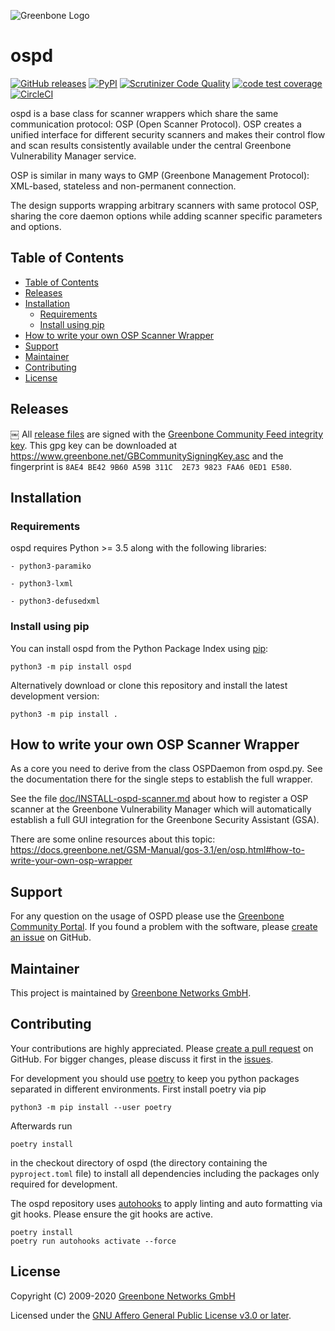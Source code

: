 ![Greenbone Logo](https://www.greenbone.net/wp-content/uploads/gb_logo_resilience_horizontal.png)

# ospd <!-- omit in toc -->

[![GitHub releases](https://img.shields.io/github/release/greenbone/ospd.svg)](https://github.com/greenbone/ospd/releases)
[![PyPI](https://img.shields.io/pypi/v/ospd.svg)](https://pypi.org/project/ospd/)
[![Scrutinizer Code Quality](https://scrutinizer-ci.com/g/greenbone/ospd/badges/quality-score.png?b=master)](https://scrutinizer-ci.com/g/greenbone/ospd/?branch=master)
[![code test coverage](https://codecov.io/gh/greenbone/ospd/branch/master/graphs/badge.svg)](https://codecov.io/gh/greenbone/ospd)
[![CircleCI](https://circleci.com/gh/greenbone/ospd/tree/master.svg?style=svg)](https://circleci.com/gh/greenbone/ospd/tree/master)

ospd is a base class for scanner wrappers which share the same communication
protocol: OSP (Open Scanner Protocol). OSP creates a unified interface for
different security scanners and makes their control flow and scan results
consistently available under the central Greenbone Vulnerability Manager service.

OSP is similar in many ways to GMP (Greenbone Management Protocol): XML-based,
stateless and non-permanent connection.

The design supports wrapping arbitrary scanners with same protocol OSP,
sharing the core daemon options while adding scanner specific parameters and
options.

## Table of Contents

- [Table of Contents](#table-of-contents)
- [Releases](#releases)
- [Installation](#installation)
  - [Requirements](#requirements)
  - [Install using pip](#install-using-pip)
- [How to write your own OSP Scanner Wrapper](#how-to-write-your-own-osp-scanner-wrapper)
- [Support](#support)
- [Maintainer](#maintainer)
- [Contributing](#contributing)
- [License](#license)

## Releases
￼
All [release files](https://github.com/greenbone/ospd/releases) are signed with
the [Greenbone Community Feed integrity key](https://community.greenbone.net/t/gcf-managing-the-digital-signatures/101).
This gpg key can be downloaded at https://www.greenbone.net/GBCommunitySigningKey.asc
and the fingerprint is `8AE4 BE42 9B60 A59B 311C  2E73 9823 FAA6 0ED1 E580`.

## Installation

### Requirements

ospd requires Python >= 3.5 along with the following libraries:

    - python3-paramiko

    - python3-lxml

    - python3-defusedxml

### Install using pip

You can install ospd from the Python Package Index using [pip](https://pip.pypa.io/):

    python3 -m pip install ospd

Alternatively download or clone this repository and install the latest development version:

    python3 -m pip install .

## How to write your own OSP Scanner Wrapper

As a core you need to derive from the class OSPDaemon from ospd.py.
See the documentation there for the single steps to establish the
full wrapper.

See the file [doc/INSTALL-ospd-scanner.md](doc/INSTALL-ospd-scanner.md) about how to register a OSP scanner at
the Greenbone Vulnerability Manager which will automatically establish a full
GUI integration for the Greenbone Security Assistant (GSA).

There are some online resources about this topic:
<https://docs.greenbone.net/GSM-Manual/gos-3.1/en/osp.html#how-to-write-your-own-osp-wrapper>

## Support

For any question on the usage of OSPD please use the [Greenbone Community Portal](https://community.greenbone.net/c/osp). If you found a problem with the software, please [create an issue](https://github.com/greenbone/ospd/issues) on GitHub.

## Maintainer

This project is maintained by [Greenbone Networks GmbH](https://www.greenbone.net/).

## Contributing

Your contributions are highly appreciated. Please [create a pull request](https://github.com/greenbone/ospd/pulls) on GitHub. For bigger changes, please discuss it first in the [issues](https://github.com/greenbone/ospd/issues).

For development you should use [poetry](https://python-poetry.org)
to keep you python packages separated in different environments. First install
poetry via pip

    python3 -m pip install --user poetry

Afterwards run

    poetry install

in the checkout directory of ospd (the directory containing the
`pyproject.toml` file) to install all dependencies including the packages only
required for development.

The ospd repository uses [autohooks](https://github.com/greenbone/autohooks)
to apply linting and auto formatting via git hooks. Please ensure the git hooks
are active.

    poetry install
    poetry run autohooks activate --force

## License

Copyright (C) 2009-2020 [Greenbone Networks GmbH](https://www.greenbone.net/)

Licensed under the [GNU Affero General Public License v3.0 or later](COPYING).
